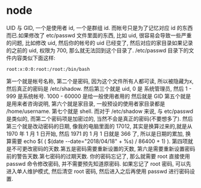  # node

UID 与 GID, 一个是使用者 id, 一个是群组 id. 而帐号只是为了记忆对应 
id 的东西而已.如果修改了 etc/passwd 文件里面的东西, 比如 uid, 很容易会导致一些严重的问题, 比如修改 uid, 然后你的帐号的 uid 已经变了, 然后对应的家目录如果记录的之前的 uid, 权限为 700, 那么就无法回到这个目录了. 
/etc/passwd 目录下的文件内容类似下面这样:
```
root:x:0:0:root:/root:/bin/bash
```
第一个就是帐号名称, 第二个是密码, 因为这个文件所有人都可读, 所以被隐藏为x, 然后真正的密码是 /etc/shadow.
然后第三个就是 uid, 0 是 系统管理员, 然后 1 - 999 是系统帐号.
1000 - 60000 是给一般使用者用的
然后就是 GID
第五个就是是用来者咨询说明, 第六个就是家目录, 一般预设的使用者家目录都是
/home/username.
第七个就是 shell.
而对于 /etc/shadow 来说, 与 etc/passwd 是类似的, 而第二个密码项是加密过的, 当然不会是真正的密码(不要想多了).
然后第三个就是改动密码的日期, 像我的电脑里面的 17012, 其实是换算过来的,就是从 1970 年 1 月 1 日开始, 然后 1971 的 1 月 1 日就是 366 了, 所以是日期的累加, 换算需要 echo $( ( $(date --date="2018/04/18" + %s) / 86400 + 1) ).
第四项就是不可更改密码的天数.第五是密码需要重新设置的天数, 第六是需要重新设置密码前的警告天数.第七密码的过期天数.
你的密码忘记了, 那么就需要 root 直接使用 passwd 命令修改密码, 并不需要预先知道原密码.
如果忘记了 root 密码, 可以先进入单人维护模式, 然后清空 root 密码, 然后进入之后再使用 passwd 进行密码设置.
